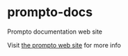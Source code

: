 # prompto-docs
Prompto documentation web site

Visit [the prompto web site](http://www.prompto.org) for more info
